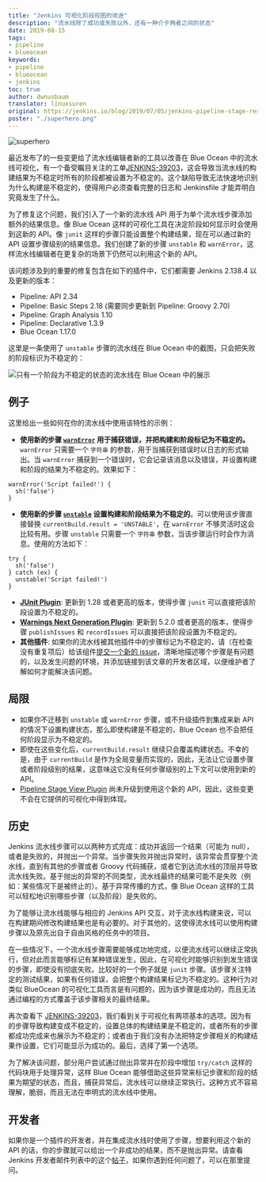 ```yaml
---
title: "Jenkins 可视化阶段视图的改进"
description: "流水线除了成功或失败以外，还有一种介于两者之间的状态"
date: 2019-08-15
tags:
- pipeline
- blueocean
keywords:
- pipeline
- blueocean
- jenkins
toc: true
author: dwnusbaum
translator: linuxsuren
original: https://jenkins.io/blog/2019/07/05/jenkins-pipeline-stage-result-visualization-improvements/
poster: "./superhero.png"
---
```


![superhero](superhero.png)

最近发布了的一些变更给了流水线编辑者新的工具以改善在 Blue Ocean 中的流水线可视化，有一个备受瞩目关注的工单[JENKINS-39203](https://issues.jenkins-ci.org/browse/JENKINS-39203)，这会导致当流水线的构建结果为不稳定时所有的阶段都被设置为不稳定的。这个缺陷导致无法快速地识别为什么构建是不稳定的，使得用户必须查看完整的日志和 Jenkinsfile 才能弄明白究竟发生了什么。

为了修复这个问题，我们引入了一个新的流水线 API 用于为单个流水线步骤添加额外的结果信息。像 Blue Ocean 这样的可视化工具在决定阶段如何显示时会使用到这新的 API。像 `junit` 这样的步骤只能设置整个构建结果，现在可以通过新的 API 设置步骤级别的结果信息。我们创建了新的步骤 `unstable` 和 `warnError`，这样流水线编辑者在更复杂的场景下仍然可以利用这个新的 API。

该问题涉及到的重要的修复包含在如下的插件中，它们都需要 Jenkins 2.138.4 以及更新的版本：

* Pipeline: API 2.34
* Pipeline: Basic Steps 2.18 (需要同步更新到 Pipeline: Groovy 2.70)
* Pipeline: Graph Analysis 1.10
* Pipeline: Declarative 1.3.9
* Blue Ocean 1.17.0

这里是一条使用了 `unstable` 步骤的流水线在 Blue Ocean 中的截图，只会把失败的阶段标识为不稳定的：

![只有一个阶段为不稳定的状态的流水线在 Blue Ocean 中的展示](unstable-stage-example.png)

## 例子

这里给出一些如何在你的流水线中使用该特性的示例：

* **使用新的步骤 [`warnError`](https://jenkins.io/doc/pipeline/steps/workflow-basic-steps/#warnerror-catch-error-and-set-build-and-stage-result-to-unstable) 用于捕获错误，并把构建和阶段标记为不稳定的。** `warnError` 只需要一个 `字符串` 的参数，用于当捕获到错误时以日志的形式输出。当 `warnError` 捕获到一个错误时，它会记录该消息以及错误，并设置构建和阶段的结果为不稳定的。效果如下：

```
warnError('Script failed!') {
  sh('false')
}
```

* **使用新的步骤 [`unstable`](https://jenkins.io/doc/pipeline/steps/workflow-basic-steps/#unstable-set-stage-result-to-unstable) 设置构建和阶段结果为不稳定的**。可以使用该步骤直接替换 `currentBuild.result = 'UNSTABLE'`，在 `warnError` 不够灵活时这会比较有用。步骤 `unstable` 只需要一个 `字符串` 参数，当该步骤运行时会作为消息。使用的方法如下：

```
try {
  sh('false')
} catch (ex) {
  unstable('Script failed!')
}
```

* **[JUnit Plugin](https://plugins.jenkins.io/junit)**: 更新到 1.28 或者更高的版本，使得步骤 `junit` 可以直接把该阶段设置为不稳定的。
* **[Warnings Next Generation Plugin](https://plugins.jenkins.io/warnings-ng)**: 更新到 5.2.0 或者更高的版本，使得步骤 `publishIssues` 和 `recordIssues` 可以直接把该阶段设置为不稳定的。
* **其他插件**: 如果你的流水线被其他插件中的步骤标记为不稳定的，请（在检查没有重复项后）给该组件[提交一个新的 issue](https://issues.jenkins-ci.org)，清晰地描述哪个步骤是有问题的，以及发生问题的环境，并添加链接到该文章的开发者区域，以便维护者了解如何才能解决该问题。

## 局限

* 如果你不迁移到 `unstable` 或 `warnError` 步骤，或不升级插件到集成来新 API 的情况下设置构建状态，那么即使构建是不稳定的，Blue Ocean 也不会把任何阶段显示为不稳定的。
* 即使在这些变化后，`currentBuild.result` 继续只会覆盖构建状态。不幸的是，由于 `currentBuild` 是作为全局变量而实现的，因此，无法让它设置步骤或者阶段级别的结果，这意味这它没有任何步骤级别的上下文可以使用到新的 API。
* [Pipeline Stage View Plugin](https://plugins.jenkins.io/pipeline-stage-view) 尚未升级到使用这个新的 API，因此，这些变更不会在它提供的可视化中得到体现。

## 历史

Jenkins 流水线步骤可以以两种方式完成：成功并返回一个结果（可能为 null），或者是失败的，并抛出一个异常。当步骤失败并抛出异常时，该异常会贯穿整个流水线，直到有其他的步骤或者 Groovy 代码捕获，或者它到达流水线的顶层并导致流水线失败。基于抛出的异常的不同类型，流水线最终的结果可能不是失败（例如：某些情况下是被终止的）。基于异常传播的方式，像 Blue Ocean 这样的工具可以轻松地识别哪些步骤（以及阶段）是失败的。

为了能够让流水线能够与相应的 Jenkins API 交互，对于流水线构建来说，可以在构建期间修改构建结果也是有必要的。对于其他的，这使得流水线可以使用构建步骤以及原先出自于自由风格的任务中的项目。

在一些情况下，一个流水线步骤需要能够成功地完成，以便流水线可以继续正常执行，但对此而言能够标记有某种错误发生，因此，在可视化时能够识别到发生错误的步骤，即使没有彻底失败。比较好的一个例子就是 `junit` 步骤。该步骤关注特定的测试结果，如果有任何错误，会把整个构建结果标记为不稳定的。这种行为对类似 BlueOcean 的可视化工具而言是有问题的，因为该步骤是成功的，而且无法通过编程的方式覆盖于该步骤相关的最终结果。

再次查看下 [JENKINS-39203](https://issues.jenkins-ci.org/browse/JENKINS-39203)，我们看到关于可视化有两项基本的选项。因为有的步骤导致构建变成不稳定的，设置总体的构建结果是不稳定的，或者所有的步骤都成功完成来也展示为不稳定的；或者由于我们没有办法把特定步骤相关的构建结果作设置，它们可能显示为成功的。最后，选择了第一个选项。

为了解决该问题，部分用户尝试通过抛出异常并在阶段中增加 `try/catch` 这样的代码块用于处理异常，这样 Blue Ocean 能够借助这些异常来标记步骤和阶段的结果为期望的状态，而且，捕获异常后，流水线可以继续正常执行。这种方式不容易理解，脆弱，而且无法在申明式的流水线中使用。

## 开发者

如果你是一个插件的开发者，并在集成流水线时使用了步骤，想要利用这个新的 API 的话，你的步骤就可以给出一个非成功的结果，而不是抛出异常。请查看 Jenkins 开发者邮件列表中的这个[帖子](https://groups.google.com/d/msg/jenkinsci-dev/5A7U1KmfX08/IP5Bg_OaAgAJ)，如果你遇到任何问题了，可以在那里提问。
